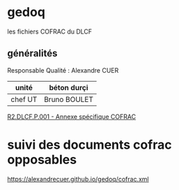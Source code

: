 # gedoq

les fichiers COFRAC du DLCF

## généralités

Responsable Qualité : Alexandre CUER 

unité | béton durçi
---|--
chef UT | Bruno BOULET

[R2.DLCF.P.001 - Annexe spécifique COFRAC](R2.DLCF.P.001_annexe_specifique_COFRAC.md)

# suivi des documents cofrac opposables

https://alexandrecuer.github.io/gedoq/cofrac.xml

